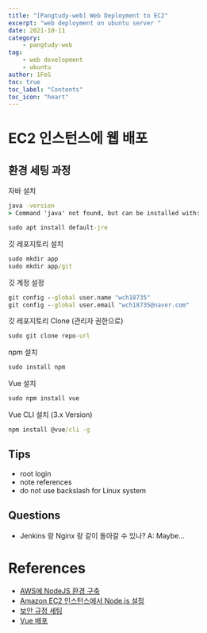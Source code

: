 ```yaml
---
title: "[Pangtudy-web] Web Deployment to EC2"
excerpt: "web deployment on ubuntu server "
date: 2021-10-11
category:
    - pangtudy-web
tag:
    - web development
    - ubuntu
author: 1FeS
toc: true
toc_label: "Contents"
toc_icon: "heart"
---
```


# EC2 인스턴스에 웹 배포

## 환경 세팅 과정

자바 설치
```cmd
java -version
> Command 'java' not found, but can be installed with:
```

```cmd
sudo apt install default-jre
```

깃 레포지토리 설치
```cmd
sudo mkdir app
sudo mkdir app/git
```

깃 계정 설정
```cmd
git config --global user.name "wch18735"
git config --global user.email "wch18735@naver.com"
```

깃 레포지토리 Clone (관리자 권한으로)
```cmd
sudo git clone repo-url
```

npm 설치
```cmd
sudo install npm
```

Vue 설치
```cmd
sudo npm install vue
```

Vue CLI 설치 (3.x Version)
```cmd
npm install @vue/cli -g
```

## Tips

- root login
- note references
- do not use backslash for Linux system
## Questions

- Jenkins 랑 Nginx 랑 같이 돌아갈 수 있나?
A: Maybe...

# References

- [AWS에 NodeJS 환경 구축](https://developer88.tistory.com/296)
- [Amazon EC2 인스턴스에서 Node.js 설정](https://docs.aws.amazon.com/ko_kr/sdk-for-javascript/v2/developer-guide/setting-up-node-on-ec2-instance.html)
- [보안 규정 세팅](https://dev-taem.tistory.com/3)
- [Vue 배포](https://dev-taem.tistory.com/3)